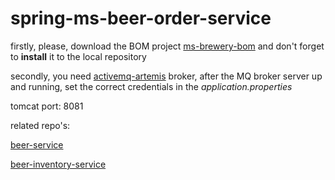 # spring-ms-beer-order-service

firstly, please, download the BOM project [ms-brewery-bom](https://github.com/karp1k/spring-ms-brewery-bom) 
and don't forget to <b>install</b> it to the local repository

secondly, you need [activemq-artemis](https://github.com/vromero/activemq-artemis-docker) broker, after the MQ broker server up and running, set the correct credentials in the <i>application.properties</i>

tomcat port: 8081

related repo's:

[beer-service](https://github.com/karp1k/spring-ms-beer-service)

[beer-inventory-service](https://github.com/karp1k/spring-ms-beer-inventory-service)